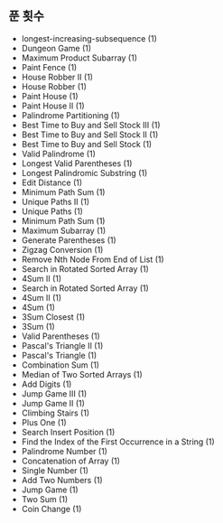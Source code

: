 
## 푼 횟수
- longest-increasing-subsequence (1)
- Dungeon Game (1)
- Maximum Product Subarray (1)
- Paint Fence (1)
- House Robber II (1)
- House Robber (1)
- Paint House (1)
- Paint House II (1)
- Palindrome Partitioning (1)
- Best Time to Buy and Sell Stock III (1)
- Best Time to Buy and Sell Stock II (1)
- Best Time to Buy and Sell Stock (1)
- Valid Palindrome (1)
- Longest Valid Parentheses (1)
- Longest Palindromic Substring (1)
- Edit Distance (1)
- Minimum Path Sum (1)
- Unique Paths II (1)
- Unique Paths (1)
- Minimum Path Sum (1)
- Maximum Subarray (1)
- Generate Parentheses (1)
- Zigzag Conversion (1)
- Remove Nth Node From End of List (1)
- Search in Rotated Sorted Array (1)
- 4Sum II (1)
- Search in Rotated Sorted Array (1)
- 4Sum II (1)
- 4Sum (1)
- 3Sum Closest (1)
- 3Sum (1)
- Valid Parentheses (1)
- Pascal's Triangle II (1)
- Pascal's Triangle (1)
- Combination Sum (1)
- Median of Two Sorted Arrays (1)
- Add Digits (1)
- Jump Game III (1)
- Jump Game II (1)
- Climbing Stairs (1)
- Plus One (1)
- Search Insert Position (1)
- Find the Index of the First Occurrence in a String (1)
- Palindrome Number (1)
- Concatenation of Array (1)
- Single Number (1)
- Add Two Numbers (1)
- Jump Game (1)
- Two Sum (1)
- Coin Change (1)
